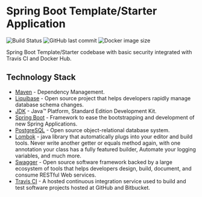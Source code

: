 # Spring Boot Template/Starter Application
![Build Status](https://img.shields.io/travis/maccasch/spring-boot-starter-codebase/dev)
![GitHub last commit](https://img.shields.io/github/last-commit/maccasch/spring-boot-starter-codebase)
![Docker image size](https://img.shields.io/docker/image-size/maccasch/codebase)

Spring Boot Template/Starter codebase with basic security integrated with Travis CI and Docker Hub.

## Technology Stack

* 	[Maven](https://maven.apache.org/) - Dependency Management.
* 	[Liquibase](https://www.liquibase.org/) - Open source project that helps developers rapidly manage database schema changes.
* 	[JDK](http://www.oracle.com/technetwork/java/javase/downloads/jdk8-downloads-2133151.html) - Java™ Platform, Standard Edition Development Kit.
* 	[Spring Boot](https://spring.io/projects/spring-boot) - Framework to ease the bootstrapping and development of new Spring Applications.
* 	[PostgreSQL](https://www.postgresql.org/) - Open source object-relational database system.
* 	[Lombok](https://projectlombok.org/) - java library that automatically plugs into your editor and build tools. Never write another getter or equals method again, with one annotation your class has a fully featured builder, Automate your logging variables, and much more.
* 	[Swagger](https://swagger.io/) - Open source software framework backed by a large ecosystem of tools that helps developers design, build, document, and consume RESTful Web services.
* 	[Travis CI](https://travis-ci.org/github/Spring-Boot-Framework/Spring-Boot-Application-Template) - A hosted continuous integration service used to build and test software projects hosted at GitHub and Bitbucket.